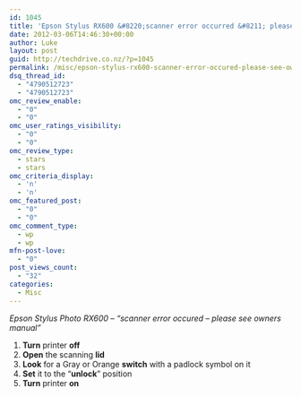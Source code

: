 ```yaml
---
id: 1045
title: 'Epson Stylus RX600 &#8220;scanner error occurred &#8211; please see owners manual&#8221;'
date: 2012-03-06T14:46:30+00:00
author: Luke
layout: post
guid: http://techdrive.co.nz/?p=1045
permalink: /misc/epson-stylus-rx600-scanner-error-occured-please-see-owners-manual/
dsq_thread_id:
  - "4790512723"
  - "4790512723"
omc_review_enable:
  - "0"
  - "0"
omc_user_ratings_visibility:
  - "0"
  - "0"
omc_review_type:
  - stars
  - stars
omc_criteria_display:
  - 'n'
  - 'n'
omc_featured_post:
  - "0"
  - "0"
omc_comment_type:
  - wp
  - wp
mfn-post-love:
  - "0"
post_views_count:
  - "32"
categories:
  - Misc
---
```

_Epson Stylus Photo RX600 &#8211; &#8220;scanner error occured &#8211; please see owners manual&#8221;_

  1. **Turn** printer **off**
  2. **Open** the scanning **lid**
  3. **Look** for a Gray or Orange **switch** with a padlock symbol on it
  4. **Set** it to the &#8220;**unlock**&#8221; position
  5. **Turn** printer **on**